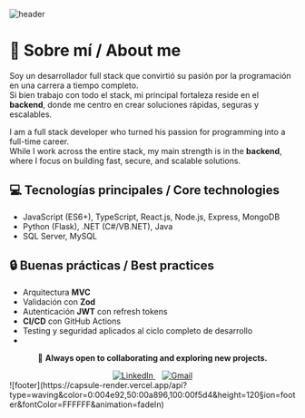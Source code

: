 ![header](https://capsule-render.vercel.app/api?type=waving&color=0:004e92,50:00a896,100:00f5d4&height=150&section=header&text=Hi,%20I'm%20Joan!&fontSize=45&fontColor=FFFFFF&fontAlignY=35&animation=scaleIn)

# 🚀 Sobre mí / About me

Soy un desarrollador full stack que convirtió su pasión por la programación en una carrera a tiempo completo.  
Si bien trabajo con todo el stack, mi principal fortaleza reside en el **backend**, donde me centro en crear soluciones rápidas, seguras y escalables.  

I am a full stack developer who turned his passion for programming into a full-time career.  
While I work across the entire stack, my main strength is in the **backend**, where I focus on building fast, secure, and scalable solutions.  

## 💻 Tecnologías principales / Core technologies  

- JavaScript (ES6+), TypeScript, React.js, Node.js, Express, MongoDB  
- Python (Flask), .NET (C#/VB.NET), Java  
- SQL Server, MySQL  

## 🔒 Buenas prácticas / Best practices  

- Arquitectura **MVC**  
- Validación con **Zod**  
- Autenticación **JWT** con refresh tokens  
- **CI/CD** con GitHub Actions  
- Testing y seguridad aplicados al ciclo completo de desarrollo
- 
<div align="center">

💬 **Always open to collaborating and exploring new projects.**  

<a href="https://www.linkedin.com/in/joansimonutti/" target="_blank">
<img src="https://img.shields.io/badge/LinkedIn-%231E77B5.svg?&style=for-the-badge&logo=linkedin&logoColor=white" alt="LinkedIn" />
</a>&nbsp;&nbsp;
<a href="mailto:joansimonutticode@gmail.com" target="_blank">
<img src="https://img.shields.io/badge/Gmail-%23D14836.svg?&style=for-the-badge&logo=gmail&logoColor=white" alt="Gmail" />
</a>

</div>
![footer](https://capsule-render.vercel.app/api?type=waving&color=0:004e92,50:00a896,100:00f5d4&height=120&section=footer&fontColor=FFFFFF&animation=fadeIn)

<!-- ![header](https://capsule-render.vercel.app/api?type=waving&color=0:004e92,50:00a896,100:00f5d4&height=150&section=header&text=Hi,%20I'm%20Joan!&fontSize=45&fontColor=FFFFFF&fontAlignY=35&animation=scaleIn)
### Glad to see you here! 
I am a full stack developer who turned his passion for programming into a full-time career.
While I work across the entire stack, my main strength is in the backend, where I focus on building fast, secure, and scalable solutions.

My core technologies are JavaScript (ES6+), TypeScript, React.js, Node.js, Express, and MongoDB.
I also have experience with Python (Flask), .NET (C#/VB.NET), Java, SQL Server, and MySQL.

I apply best practices in architecture, testing, and security, including MVC, validation with Zod, JWT authentication with refresh tokens, and CI/CD with GitHub Actions, among other modern development practices.

---

<div align="center">

💬 **Always open to collaborating and exploring new projects.**  

<a href="https://www.linkedin.com/in/joansimonutti/" target="_blank">
<img src="https://img.shields.io/badge/LinkedIn-%231E77B5.svg?&style=for-the-badge&logo=linkedin&logoColor=white" alt="LinkedIn" />
</a>&nbsp;&nbsp;
<a href="mailto:joansimonutticode@gmail.com" target="_blank">
<img src="https://img.shields.io/badge/Gmail-%23D14836.svg?&style=for-the-badge&logo=gmail&logoColor=white" alt="Gmail" />
</a>

</div>

![footer](https://capsule-render.vercel.app/api?type=waving&color=0:004e92,50:00a896,100:00f5d4&height=120&section=footer&fontColor=FFFFFF&animation=fadeIn)



<!-- 
Soy un desarrollador full stack que convirtió su pasión por la programación en una carrera a tiempo completo. Si bien trabajo con todo el stack, mi principal fortaleza reside en el backend, donde me centro en crear soluciones rápidas, seguras y escalables.

Mis tecnologías principales son JavaScript (ES6+), TypeScript, React.js, Node.js, Express y MongoDB. También tengo experiencia con Python (Flask), .NET (C#/VB.NET), Java, SQL Server y MySQL.

Aplico las mejores prácticas de arquitectura, testing y seguridad, incluyendo MVC, validación con Zod, autenticación JWT con tokens de actualización y CI/CD con GitHub Actions, entre otras prácticas de desarrollo modernas.

---

I am a full stack developer who turned his passion for programming into a full-time career.
While I work across the entire stack, my main strength is in the backend, where I focus on building fast, secure, and scalable solutions.

My core technologies are JavaScript (ES6+), TypeScript, React.js, Node.js, Express, and MongoDB.
I also have experience with Python (Flask), .NET (C#/VB.NET), Java, SQL Server, and MySQL.

I apply best practices in architecture, testing, and security, including MVC, validation with Zod, JWT authentication with refresh tokens, and CI/CD with GitHub Actions, among other modern development practices.
-->
<!-- Este es un comentario en Markdown -->
